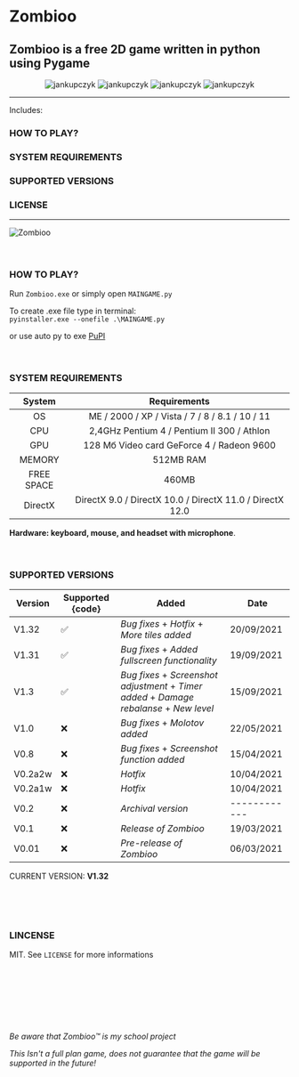 # Zombioo
## Zombioo is a free 2D game written in python using Pygame

<p align="center">
  <img src="https://img.shields.io/github/issues/jankupczyk/Zombioo?color=critical&style=for-the-badge" alt="jankupczyk" />
  <img src="https://img.shields.io/github/stars/jankupczyk/Zombioo?color=success&style=for-the-badge" alt="jankupczyk" />
  <img src="https://img.shields.io/github/forks/jankupczyk/Zombioo?color=success&style=for-the-badge" alt="jankupczyk" />
  <img src="https://img.shields.io/github/license/jankupczyk/Zombioo?color=important&style=for-the-badge" alt="jankupczyk" />
</p>

---
Includes:
### HOW TO PLAY?
### SYSTEM REQUIREMENTS
### SUPPORTED VERSIONS
### LICENSE
---

![Zombioo](demo/demoNEW.gif)
<br />
<br />
<br />
### HOW TO PLAY?
Run ```Zombioo.exe``` or simply open ```MAINGAME.py```

To create .exe file type in terminal:     
```pyinstaller.exe --onefile .\MAINGAME.py```


or use auto py to exe
[PuPI](https://pypi.org/project/auto-py-to-exe/)
<br />
<br /> 
<br />
### SYSTEM REQUIREMENTS 

| System     | Requirements                                                       |
|:----------:|:------------------------------------------------------------------:|
| OS         | ME / 2000 / XP / Vista / 7 / 8 / 8.1 / 10 / 11                     |
| CPU        | 2,4GHz Pentium 4 / Pentium II 300  / Athlon                        |
| GPU        | 128 Мб Video card GeForce 4 / Radeon 9600                          |
| MEMORY     | 512MB RAM                                                          |
| FREE SPACE | 460MB                                                              |
| DirectX    | DirectX 9.0 / DirectX 10.0 / DirectX 11.0 / DirectX 12.0           |

<b>Hardware: keyboard, mouse, and headset with microphone</b>.
<br />
<br />
<br />

### SUPPORTED VERSIONS
| Version | Supported {code}   | Added                                                                                      | Date       |
| ------- | ------------------ | ------------------------------------------------------------------------------------------ | ---------- |
| V1.32   | :white_check_mark: | *Bug fixes* + *Hotfix* + *More tiles added*                                                | 20/09/2021 |
| V1.31   | :white_check_mark: | *Bug fixes* + *Added fullscreen functionality*                                             | 19/09/2021 |
| V1.3    | :white_check_mark: | *Bug fixes* + *Screenshot adjustment* + *Timer added* + *Damage rebalanse* + *New level*   | 15/09/2021 |
| V1.0    | :x:                | *Bug fixes* + *Molotov added*                                                              | 22/05/2021 |
| V0.8    | :x:                | *Bug fixes* + *Screenshot function added*                                                  | 15/04/2021 |
| V0.2a2w | :x:                | *Hotfix*                                                                                   | 10/04/2021 |
| V0.2a1w | :x:                | *Hotfix*                                                                                   | 10/04/2021 |
| V0.2    | :x:                | *Archival version*                                                                         |------------|
| V0.1    | :x:                | *Release of Zombioo*                                                                       | 19/03/2021 |
| V0.01   | :x:                | *Pre-release of Zombioo*                                                                   | 06/03/2021 |

CURRENT VERSION: <b>V1.32</b>

<br />
<br />
<br />
 
### LINCENSE

MIT. See ```LICENSE``` for more informations

<br />
<br />
<br />
<br />
<br />
<br /> 

*Be aware that Zombioo™ is my school project*

*This Isn't a full plan game, does not guarantee that the game will be supported in the future!*
